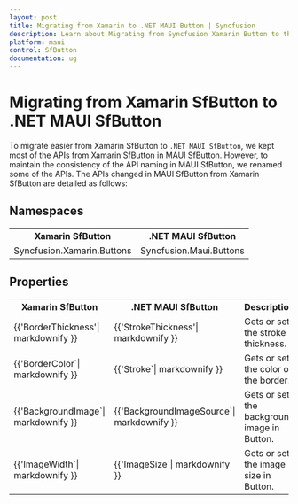 ```yaml
---
layout: post
title: Migrating from Xamarin to .NET MAUI Button | Syncfusion 
description: Learn about Migrating from Syncfusion Xamarin Button to the Syncfusion .NET MAUI Button control and more here.
platform: maui
control: SfButton
documentation: ug
---  
```


# Migrating from Xamarin SfButton to .NET MAUI SfButton 

To migrate easier from Xamarin SfButton to `.NET MAUI SfButton`, we kept most of the APIs from Xamarin SfButton in MAUI SfButton. However, to maintain the consistency of the API naming in MAUI SfButton, we renamed some of the APIs. The APIs changed in MAUI SfButton from Xamarin SfButton are detailed as follows:

## Namespaces 

<table>
<tr>
<th>Xamarin SfButton</th>
<th>.NET MAUI SfButton</th></tr>
<tr>
<td>Syncfusion.Xamarin.Buttons</td>
<td>Syncfusion.Maui.Buttons</td></tr>
</table>

## Properties

<table> 
<tr>
<th>Xamarin SfButton</th>
<th>.NET MAUI SfButton</th>
<th>Description</th></tr>
<tr>
<td> {{'BorderThickness'| markdownify }}</td>
<td> {{'StrokeThickness'| markdownify }}</td>
<td>Gets or sets the stroke thickness.</td></tr>
<tr>
<td> {{'BorderColor`| markdownify }}</td>
<td> {{'Stroke`| markdownify }}</td>
<td>Gets or sets the color of the border.</td></tr>
<tr>
<td> {{'BackgroundImage`| markdownify }}</td>
<td> {{'BackgroundImageSource`| markdownify }} </td>
<td>Gets or sets the background image in Button.</td></tr>
<tr>
<td> {{'ImageWidth`| markdownify }}</td>
<td> {{'ImageSize`| markdownify }}</td>
<td>Gets or sets the image size in Button.</td></tr>
</table> 


